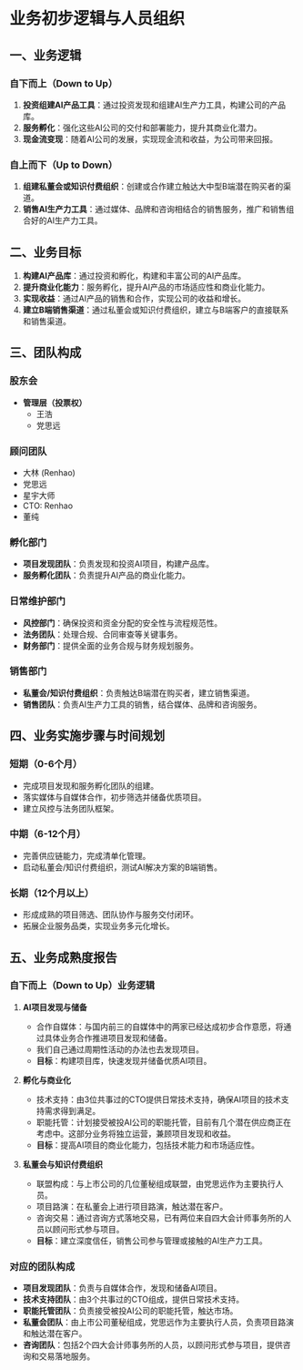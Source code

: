 # 业务初步逻辑与人员组织

## 一、业务逻辑

### 自下而上（Down to Up）
1. **投资组建AI产品工具**：通过投资发现和组建AI生产力工具，构建公司的产品库。
2. **服务孵化**：强化这些AI公司的交付和部署能力，提升其商业化潜力。
3. **现金流变现**：随着AI公司的发展，实现现金流和收益，为公司带来回报。

### 自上而下（Up to Down）
1. **组建私董会或知识付费组织**：创建或合作建立触达大中型B端潜在购买者的渠道。
2. **销售AI生产力工具**：通过媒体、品牌和咨询相结合的销售服务，推广和销售组合好的AI生产力工具。

## 二、业务目标
1. **构建AI产品库**：通过投资和孵化，构建和丰富公司的AI产品库。
2. **提升商业化能力**：服务孵化，提升AI产品的市场适应性和商业化能力。
3. **实现收益**：通过AI产品的销售和合作，实现公司的收益和增长。
4. **建立B端销售渠道**：通过私董会或知识付费组织，建立与B端客户的直接联系和销售渠道。

## 三、团队构成
### 股东会
- **管理层（投票权）**
  - 王浩
  - 党思远

### 顾问团队
- 大林 (Renhao)
- 党思远
- 星宇大师
- CTO: Renhao
- 董纯

### 孵化部门
- **项目发现团队**：负责发现和投资AI项目，构建产品库。
- **服务孵化团队**：负责提升AI产品的商业化能力。

### 日常维护部门
- **风控部门**：确保投资和资金分配的安全性与流程规范性。
- **法务团队**：处理合规、合同审查等关键事务。
- **财务部门**：提供全面的业务合规与财务规划服务。

### 销售部门
- **私董会/知识付费组织**：负责触达B端潜在购买者，建立销售渠道。
- **销售团队**：负责AI生产力工具的销售，结合媒体、品牌和咨询服务。

## 四、业务实施步骤与时间规划
### 短期（0-6个月）
- 完成项目发现和服务孵化团队的组建。
- 落实媒体与自媒体合作，初步筛选并储备优质项目。
- 建立风控与法务团队框架。

### 中期（6-12个月）
- 完善供应链能力，完成清单化管理。
- 启动私董会/知识付费组织，测试AI解决方案的B端销售。

### 长期（12个月以上）
- 形成成熟的项目筛选、团队协作与服务交付闭环。
- 拓展企业服务品类，实现业务多元化增长。

## 五、业务成熟度报告
### 自下而上（Down to Up）业务逻辑
1. **AI项目发现与储备**
   - 合作自媒体：与国内前三的自媒体中的两家已经达成初步合作意愿，将通过具体业务合作推进项目发现和储备。
   - 我们自己通过周期性活动的办法也去发现项目。
   - **目标**：构建项目库，快速发现并储备优质AI项目。

2. **孵化与商业化**
   - 技术支持：由3位共事过的CTO提供日常技术支持，确保AI项目的技术支持需求得到满足。
   - 职能托管：计划接受被投AI公司的职能托管，目前有几个潜在供应商正在考虑中。这部分业务将独立运营，兼顾项目发现和收益。
   - **目标**：提高AI项目的商业化能力，包括技术能力和市场适应性。

3. **私董会与知识付费组织**
   - 联盟构成：与上市公司的几位董秘组成联盟，由党思远作为主要执行人员。
   - 项目路演：在私董会上进行项目路演，触达潜在客户。
   - 咨询交易：通过咨询方式落地交易，已有两位来自四大会计师事务所的人员以顾问形式参与项目。
   - **目标**：建立深度信任，销售公司参与管理或接触的AI生产力工具。

### 对应的团队构成
- **项目发现团队**：负责与自媒体合作，发现和储备AI项目。
- **技术支持团队**：由3个共事过的CTO组成，提供日常技术支持。
- **职能托管团队**：负责接受被投AI公司的职能托管，触达市场。
- **私董会团队**：由上市公司董秘组成，党思远作为主要执行人员，负责项目路演和触达潜在客户。
- **咨询团队**：包括2个四大会计师事务所的人员，以顾问形式参与项目，提供咨询和交易落地服务。 